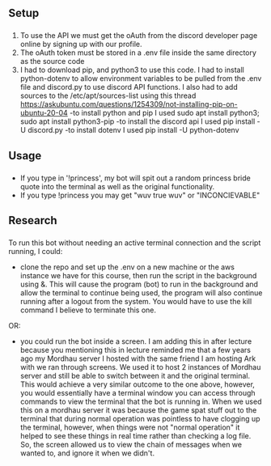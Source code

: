 ## Setup
###
1. To use the API we must get the oAuth from the discord developer page online by signing up with our profile.
2. The oAuth token must be stored in a .env file inside the same directory as the source code
3. I had to download pip, and python3 to use this code.  I had to install python-dotenv to allow environment variables to be pulled from the .env file and discord.py to use discord API functions.  I also had to add sources to the /etc/apt/sources-list using this thread https://askubuntu.com/questions/1254309/not-installing-pip-on-ubuntu-20-04
-to install python and pip I used sudo apt install python3; sudo apt install python3-pip
-to install the discord api I used pip install -U discord.py
-to install dotenv I used pip install -U python-dotenv
## Usage
###
- If you type in '!princess', my bot will spit out a random princess bride quote into the terminal as well as the original functionality.
- If you type !princess you may get "wuv true wuv" or "INCONCIEVABLE"
## Research 
###
To run this bot without needing an active terminal connection and the script running, I could:

- clone the repo and set up the .env on a new machine or the aws instance we have for this course, then run the script in the background using &.  This will cause the program (bot) to run in the background and allow the terminal to continue being used, the program will also continue running after a logout from the system.  You would have to use the kill command I believe to terminate this one.

OR:

- you could run the bot inside a screen.  I am adding this in after lecture because you mentioning this in lecture reminded me that a few years ago my Mordhau server I hosted with the same friend I am hosting Ark with we ran through screens.  We used it to host 2 instances of Mordhau server and still be able to switch between it and the original terminal.  This would achieve a very similar outcome to the one above, however, you would essentially have a terminal window you can access through commands to view the terminal that the bot is running in.  When we used this on a mordhau server it was because the game spat stuff out to the terminal that during normal operation was pointless to have clogging up the terminal, however, when things were not "normal operation" it helped to see these things in real time rather than checking a log file.  So, the screen allowed us to view the chain of messages when we wanted to, and ignore it when we didn't.
